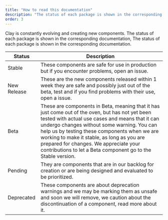 ```yaml
---
title: "How to read this documentation"
description: "The status of each package is shown in the corresponding documentation"
order: 3
---
```


Clay is constantly evolving and creating new components. The status of each package is shown in the corresponding documentation, The status of each package is shown in the corresponding documentation.

<div class="table-responsive">
	<table class="table table-autofit ">
		<thead>
			<tr>
				<th class="table-cell-expand ">Status</th>
				<th class="table-cell-expand ">Description</th>
			</tr>
		</thead>
		<tbody>
			<tr>
				<td>
					<span class="label label-success">
						<span class="label-item label-item-expand">Stable</span>
					</span>
				</td>
				<td class="table-cell-expand">
					These components are safe for use in production but if you encounter problems, open an issue.
				</td>
			</tr>
			<tr>
				<td>
					<span class="label label-info">
						<span class="label-item label-item-expand">New Release</span>
					</span>
				</td>
				<td class="table-cell-expand">
					These are the new components released within 1 week they are safe and possibly just out of the beta, test and if you find problems with their use, open a issue.
				</td>
			</tr>
			<tr>
				<td>
					<span class="label label-warning">
						<span class="label-item label-item-expand">Beta</span>
					</span>
				</td>
				<td class="table-cell-expand">These are components in Beta, meaning that it has just come out of the oven, but has not yet been tested with actual use cases and means that it can undergo changes without some warning. You can help us by testing these components when we are working to make it stable, as long as you are prepared for changes. We appreciate your contributions to let a Beta component go to the Stable version.</td>
			</tr>
			<tr>
				<td>
					<span class="label label-secondary">
						<span class="label-item label-item-expand">Pending</span>
					</span>
				</td>
				<td class="table-cell-expand">They are components that are in our backlog for creation or are being designed and evaluated to be prioritized.</td>
			</tr>
			<tr>
				<td>
					<span class="label label-danger">
						<span class="label-item label-item-expand">Deprecated</span>
					</span>
				</td>
				<td class="table-cell-expand">
					These components are about deprecation warnings and we may be marking them as unsafe and soon we will remove, we caution about the discontinuation of a component, read more about it.
				</td>
			</tr>
		</tbody>
	</table>
</div>

